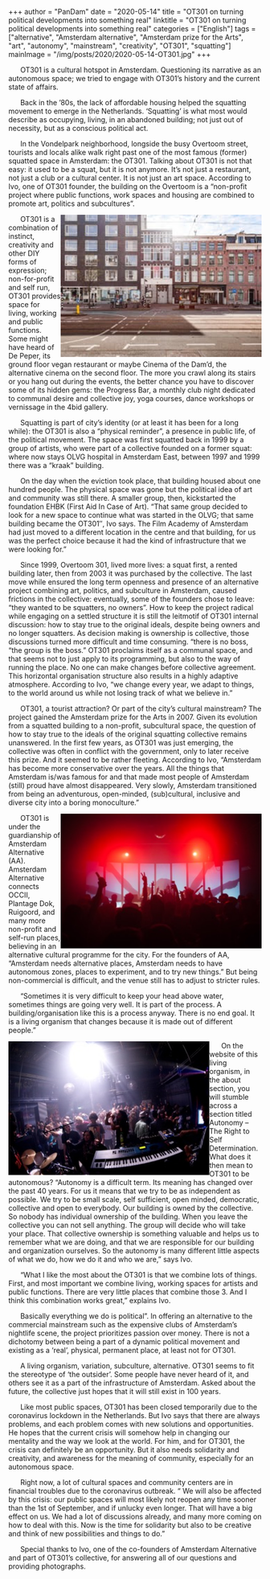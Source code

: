 +++
author = "PanDam"
date = "2020-05-14"
title = "OT301 on turning political developments into something real"
linktitle = "OT301 on turning political developments into something real"
categories = ["English"]
tags = ["alternative", "Amsterdam alternative", "Amsterdam prize for the Arts", "art", "autonomy", "mainstream", "creativity", "OT301", "squatting"]
mainImage = "/img/posts/2020/2020-05-14-OT301.jpg"
+++

&nbsp;&nbsp;&nbsp;&nbsp;&nbsp;&nbsp;OT301 is a cultural hotspot in Amsterdam. Questioning its narrative as an autonomous space; we tried to engage with OT301’s history and the current state of affairs.

&nbsp;&nbsp;&nbsp;&nbsp;&nbsp;&nbsp;Back in the ’80s, the lack of affordable housing helped the squatting movement to emerge in the Netherlands. ‘Squatting’ is what most would describe as occupying, living, in an abandoned building; not just out of necessity, but as a conscious political act.

&nbsp;&nbsp;&nbsp;&nbsp;&nbsp;&nbsp;In the Vondelpark neighborhood, longside the busy Overtoom street, tourists and locals alike walk right past one of the most famous (former) squatted space in Amsterdam: the OT301. Talking about OT301 is not that easy: it used to be a squat, but it is not anymore. It’s not just a restaurant, not just a club or a cultural center. It is not just an art space. According to Ivo, one of OT301 founder, the building on the Overtoom is a “non-profit project where public functions, work spaces and housing are combined to promote art, politics and subcultures”.

<img alt="" align="right" src="/img/posts/2020/2020-05-14-OT301-1.jpg" width="400px">

&nbsp;&nbsp;&nbsp;&nbsp;&nbsp;&nbsp;OT301 is a combination of instinct, creativity and other DIY forms of expression; non-for-profit and self run, OT301 provides space for living, working and public functions. Some might have heard of De Peper, its ground floor vegan restaurant or maybe Cinema of the Dam’d, the alternative cinema on the second floor. The more you crawl along its stairs or you hang out during the events, the better chance you have to discover some of its hidden gems: the Progress Bar, a monthly club night dedicated to communal desire and collective joy, yoga courses, dance workshops or  vernissage in the 4bid gallery.

&nbsp;&nbsp;&nbsp;&nbsp;&nbsp;&nbsp;Squatting is part of city’s identity (or at least it has been for a long while): the OT301 is also a “physical reminder”, a presence in public life, of the political movement. The space was first squatted back in 1999 by a group of artists, who were part of a collective founded on a former squat: where now stays OLVG hospital in Amsterdam East, between 1997 and 1999 there was a “kraak” building.

&nbsp;&nbsp;&nbsp;&nbsp;&nbsp;&nbsp;On the day when the eviction took place, that building housed about one hundred people. The physical space was gone but the political idea of art and community was still there. A smaller group, then, kickstarted the foundation EHBK (First Aid In Case of Art).  “That same group decided to look for a new space to continue what was started in the OLVG; that same building became the OT301″, Ivo says. The Film Academy of Amsterdam had just moved to a different location in the centre and that building, for us  was the perfect choice because it had the kind of infrastructure that we were looking for.”

&nbsp;&nbsp;&nbsp;&nbsp;&nbsp;&nbsp;Since 1999, Overtoom 301, lived more lives: a squat first, a rented building later, then from 2003 it was purchased by the collective. The last move while ensured the long term openness and presence of an alternative project combining art, politics, and subculture in Amsterdam, caused frictions in the collective: eventually, some of the founders chose to leave: “they wanted to be squatters, no owners”. How to keep the project radical while engaging on a settled structure it is still the leitmotif of OT301 internal discussion: how to stay true to the original ideals, despite being owners and no longer squatters. As decision making is ownership is collective, those discussions turned more difficult and time consuming. “there is no boss, “the group is the boss.” OT301 proclaims itself as a communal space, and that seems not to just apply to its programming, but also to the way of running the place. No one can make changes before collective agreement. This horizontal organisation structure also results in a highly adaptive atmosphere. According to Ivo, “we change every year, we adapt to things, to the world around us while not losing track of what we believe in.”

&nbsp;&nbsp;&nbsp;&nbsp;&nbsp;&nbsp;OT301, a tourist attraction? Or part of the city’s cultural mainstream? The project gained the Amsterdam prize for the Arts in 2007. Given its evolution from a squatted building to a non-profit, subcultural space,  the question of how to stay true to the ideals of the original squatting collective remains unanswered. In the first few years, as OT301 was just emerging, the collective was often in conflict with the government, only to later receive this prize. And it seemed to be rather fleeting. According to Ivo, “Amsterdam has become more conservative over the years. All the things that Amsterdam is/was famous for and that made most people of Amsterdam (still) proud have almost disappeared. Very slowly, Amsterdam transitioned from being an adventurous, open-minded, (sub)cultural, inclusive and diverse city into a boring monoculture.”

<img alt="" align="right" src="/img/posts/2020/2020-05-14-OT301-2.jpg" width="400px">

&nbsp;&nbsp;&nbsp;&nbsp;&nbsp;&nbsp;OT301 is under the guardianship of Amsterdam Alternative (AA). Amsterdam Alternative connects OCCII, Plantage Dok, Ruigoord, and many more non-profit and self-run places, believing in an alternative cultural programme for the city. For the founders of AA, “Amsterdam needs alternative places, Amsterdam needs to have autonomous zones, places to experiment, and to try new things.” But being non-commercial is difficult, and the venue still has to adjust to stricter rules.

&nbsp;&nbsp;&nbsp;&nbsp;&nbsp;&nbsp;“Sometimes it is very difficult to keep your head above water, sometimes things are going very well. It is part of the process. A building/organisation like this is a process anyway. There is no end goal. It is a living organism that changes because it is made out of different people.”

<img alt="" align="left" src="/img/posts/2020/2020-05-14-OT301-3.jpg" width="400px">

&nbsp;&nbsp;&nbsp;&nbsp;&nbsp;&nbsp;On the website of this living organism, in the about section, you will stumble across a section titled Autonomy – The Right to Self Determination. What does it then mean to OT301 to be autonomous? “Autonomy is a difficult term. Its meaning has changed over the past 40 years. For us it means that we try to be as independent as possible. We try to be small scale, self sufficient, open minded, democratic, collective and open to everybody. Our building is owned by the collective. So nobody has individual ownership of the building. When you leave the collective you can not sell anything. The group will decide who will take your place. That collective ownership is something valuable and helps us to remember what we are doing, and that we are responsible for our building and organization ourselves. So the autonomy is many different little aspects of what we do, how we do it and who we are,” says Ivo.

&nbsp;&nbsp;&nbsp;&nbsp;&nbsp;&nbsp;“What I like the most about the OT301 is that we combine lots of things. First, and most important we combine living, working spaces for artists and public functions. There are very little places that combine those 3. And I think this combination works great,” explains Ivo.

&nbsp;&nbsp;&nbsp;&nbsp;&nbsp;&nbsp;Basically everything we do is political”. In offering an alternative to the commercial mainstream such as the expensive clubs of Amsterdam’s nightlife scene, the project prioritizes passion over money. There is not a dichotomy between being a part of a dynamic political movement and existing as a ‘real’, physical, permanent place, at least not for OT301.

&nbsp;&nbsp;&nbsp;&nbsp;&nbsp;&nbsp;A living organism, variation, subculture, alternative. OT301 seems to fit the stereotype of ‘the outsider’. Some people have never heard of it, and others see it as a part of the infrastructure of Amsterdam. Asked about the future, the collective just hopes that it will still exist in 100 years.

&nbsp;&nbsp;&nbsp;&nbsp;&nbsp;&nbsp;Like most public spaces, OT301 has been closed temporarily due to the coronavirus lockdown in the Netherlands. But Ivo says that there are always problems, and each problem comes with new solutions and opportunities. He hopes that the current crisis will somehow help in changing our mentality and the way we look at the world. For him, and for OT301, the crisis can definitely be an opportunity. But it also needs solidarity and creativity, and awareness for the meaning of community, especially for an autonomous space.

&nbsp;&nbsp;&nbsp;&nbsp;&nbsp;&nbsp;Right now, a lot of cultural spaces and community centers are in financial troubles due to the coronavirus outbreak. “ We will also be affected by this crisis: our public spaces will most likely not reopen any time sooner than the 1st of September, and if unlucky even longer. That will have a big effect on us. We had a lot of discussions already, and many more coming on how to deal with this. Now is the time for solidarity but also to be creative and think of new possibilities and things to do.”

&nbsp;&nbsp;&nbsp;&nbsp;&nbsp;&nbsp;Special thanks to Ivo, one of the co-founders of Amsterdam Alternative and part of OT301’s collective, for answering all of our questions and providing photographs.